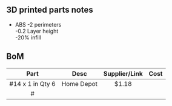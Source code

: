

## 3D printed parts notes
* ABS
-2 perimeters  
-0.2 Layer height  
-20% infill

## BoM
| Part | Desc | Supplier/Link | Cost | 
| :---: | :---: | :---: | :---: |
| #14 x 1 in Qty 6| Home Depot | $1.18 |
| #

<!--stackedit_data:
eyJoaXN0b3J5IjpbLTE1NDAxNjEzOTYsLTQxNTk3NzkyNl19
-->